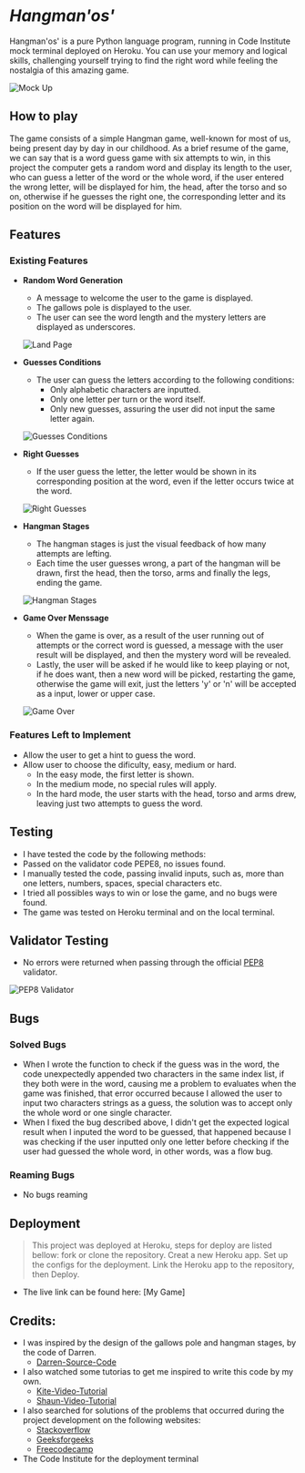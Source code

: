 # _Hangman'os'_

Hangman'os' is a pure Python language program, running in Code Institute mock terminal deployed on Heroku.
You can use your memory and logical skills, challenging yourself trying to find the right word while feeling the nostalgia of this amazing game.

  ![Mock Up](/assets/images/Mockup.png)

## How to play

The game consists of a simple Hangman game, well-known for most of us, being present day by day in our childhood. As a brief resume of the game, we can say that is a word guess game with six attempts to win, in this project the computer gets a random word and display its length to the user, who can guess a letter of the word or the whole word, if the user entered the wrong letter, will be displayed for him, the head, after the torso and so on, otherwise if he guesses the right one, the corresponding letter and its position on the word will be displayed for him.

## Features

### Existing Features

- __Random Word Generation__
 
  - A message to welcome the user to the game is displayed.
  - The gallows pole is displayed to the user.
  - The user can see the word length and the mystery letters are displayed as underscores.

  ![Land Page](/assets/images/Start-Page.png)

- __Guesses Conditions__
 
  - The user can guess the letters according to the following conditions:
    - Only alphabetic characters are inputted.
    - Only one letter per turn or the word itself.
    - Only new guesses, assuring the user did not input the same letter again.

  ![Guesses Conditions](/assets/images/Guesses-Conditions.png)

- __Right Guesses__

  - If the user guess the letter, the letter would be shown in its corresponding position at the word, even if the letter occurs twice at the word.

  ![Right Guesses](/assets/images/Right-Guesses.png)

- __Hangman Stages__
 
  - The hangman stages is just the visual feedback of how many attempts are lefting.
  - Each time the user guesses wrong, a part of the hangman will be drawn, first the head, then the torso, arms and finally the legs, ending the game.

  ![Hangman Stages](/assets/images/Hangman-Stages.png)

- __Game Over Menssage__
 
  - When the game is over, as a result of the user running out of attempts or the correct word is guessed, a message with the user result will be displayed, and then the mystery word will be revealed.
  - Lastly, the user will be asked if he would like to keep playing or not, if he does want, then a new word will be picked, restarting the game, otherwise the game will exit, just the letters 'y' or 'n' will be accepted as a input, lower or upper case.

  ![Game Over](/assets/images/Game-Over.png)

### Features Left to Implement

  - Allow the user to get a hint to guess the word.
  - Allow user to choose the dificulty, easy, medium or hard.
    - In the easy mode, the first letter is shown.
    - In the medium mode, no special rules will apply.
    - In the hard mode, the user starts with the head, torso and arms drew, leaving just two attempts to guess the word.

## Testing

  - I have tested the code by the following methods:
  - Passed on the validator code PEPE8, no issues found.
  - I manually tested the code, passing invalid inputs, such as, more than one letters, numbers, spaces, special characters etc.
  - I tried all possibles ways to win or lose the game, and no bugs were found.
  - The game was tested on Heroku terminal and on the local terminal.

## Validator Testing

  - No errors were returned when passing through the official [PEP8](https://pep8ci.herokuapp.com/) validator.

  ![PEP8 Validator](/assets/images/PEP8.png)

## Bugs

### Solved Bugs

  - When I wrote the function to check if the guess was in the word, the code unexpectedly appended two characters in the same index list, if they both were in the word, causing me a problem to evaluates when the game was finished, that error occurred because I allowed the user to input two characters strings as a guess, the solution was to accept only the whole word or one single character.
  - When I fixed the bug described above, I didn't get the expected logical result when I inputed the word to be guessed, that happened because I was checking if the user inputted only one letter before checking if the user had guessed the whole word, in other words, was a flow bug.

### Reaming Bugs
  
  - No bugs reaming

## Deployment

> This project was deployed at Heroku, steps for deploy are listed bellow:
> fork or clone the repository.
> Creat a new Heroku app.
> Set up the configs for the deployment.
> Link the Heroku app to the repository, then Deploy.

  - The live link can be found here: [My Game]

## Credits:

  - I was inspired by the design of the gallows pole and hangman stages, by the code of Darren.
    - [Darren-Source-Code](https://gist.github.com/lupinetti/8f89e5f33750aa7c91c3)
  - I also watched some tutorias to get me inspired to write this code by my own.
    - [Kite-Video-Tutorial](https://www.youtube.com/watch?time_continue=4&v=m4nEnsavl6w&embeds_referring_euri=https%3A%2F%2Fwww.google.com%2Fsearch%3Fq%3Dhangman%2Bpython%26sxsrf%3DAB5stBhnXzgtckX52y8XSx9C0_G0PC5iTQ%253A1688506312853%26ei%3DyI-kZL_dM7KYhbIPxIaPs&source_ve_path=MjM4NTE&feature=emb_title)
    - [Shaun-Video-Tutorial](https://www.google.com/search?q=hangman+python&sxsrf=AB5stBhnXzgtckX52y8XSx9C0_G0PC5iTQ%3A1688506312853&ei=yI-kZL_dM7KYhbIPxIaPsAE&ved=0ahUKEwi_4emXgPb_AhUyTEEAHUTDAxYQ4dUDCBA&uact=5&oq=hangman+python&gs_lcp=Cgxnd3Mtd2l6LXNlcnAQAzIHCCMQigUQJzIICAAQgAQQywEyCAgAEIAEEMsBMggIABCABBDLATIICAAQgAQQywEyCAgAEIAEEMsBMggIABCABBDLATIICAAQgAQQywEyCAgAEIAEEMsBMggIABCABBDLAToECAAQRzoKCAAQRxDWBBCwAzoECCMQJzoICC4QgAQQywFKBAhBGABQjRBYgBZg5hZoAXABeACAAVaIAa4DkgEBN5gBAKABAcABAcgBCA&sclient=gws-wiz-serp#fpstate=ive&vld=cid:fee61799,vid:pFvSb7cb_Us)
  - I also searched for solutions of the problems that occurred during the project development on the following websites:
    - [Stackoverflow](https://stackoverflow.com/)
    - [Geeksforgeeks](https://www.geeksforgeeks.org/)
    - [Freecodecamp](https://www.freecodecamp.org/news)
  - The Code Institute for the deployment terminal